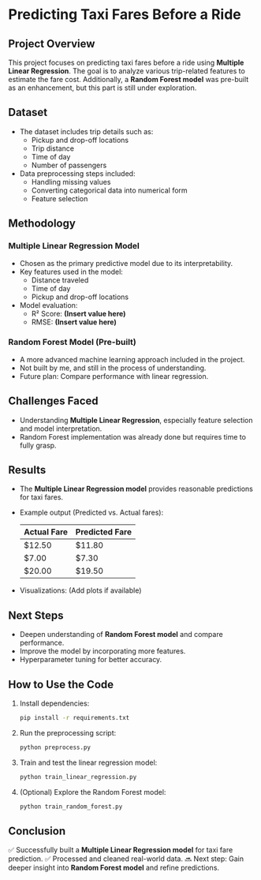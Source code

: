 # Predicting Taxi Fares Before a Ride

## Project Overview
This project focuses on predicting taxi fares before a ride using **Multiple Linear Regression**. The goal is to analyze various trip-related features to estimate the fare cost. Additionally, a **Random Forest model** was pre-built as an enhancement, but this part is still under exploration.

## Dataset
- The dataset includes trip details such as:
  - Pickup and drop-off locations
  - Trip distance
  - Time of day
  - Number of passengers
- Data preprocessing steps included:
  - Handling missing values
  - Converting categorical data into numerical form
  - Feature selection

## Methodology
### Multiple Linear Regression Model
- Chosen as the primary predictive model due to its interpretability.
- Key features used in the model:
  - Distance traveled
  - Time of day
  - Pickup and drop-off locations
- Model evaluation:
  - R² Score: **(Insert value here)**
  - RMSE: **(Insert value here)**

### Random Forest Model (Pre-built)
- A more advanced machine learning approach included in the project.
- Not built by me, and still in the process of understanding.
- Future plan: Compare performance with linear regression.

## Challenges Faced
- Understanding **Multiple Linear Regression**, especially feature selection and model interpretation.
- Random Forest implementation was already done but requires time to fully grasp.

## Results
- The **Multiple Linear Regression model** provides reasonable predictions for taxi fares.
- Example output (Predicted vs. Actual fares):
  
  | Actual Fare | Predicted Fare |
  |------------|---------------|
  | $12.50     | $11.80        |
  | $7.00      | $7.30         |
  | $20.00     | $19.50        |
  
- Visualizations: (Add plots if available)

## Next Steps
- Deepen understanding of **Random Forest model** and compare performance.
- Improve the model by incorporating more features.
- Hyperparameter tuning for better accuracy.

## How to Use the Code
1. Install dependencies:
   ```bash
   pip install -r requirements.txt
   ```
2. Run the preprocessing script:
   ```bash
   python preprocess.py
   ```
3. Train and test the linear regression model:
   ```bash
   python train_linear_regression.py
   ```
4. (Optional) Explore the Random Forest model:
   ```bash
   python train_random_forest.py
   ```

## Conclusion
✅ Successfully built a **Multiple Linear Regression model** for taxi fare prediction.
✅ Processed and cleaned real-world data.
🔜 Next step: Gain deeper insight into **Random Forest model** and refine predictions.


